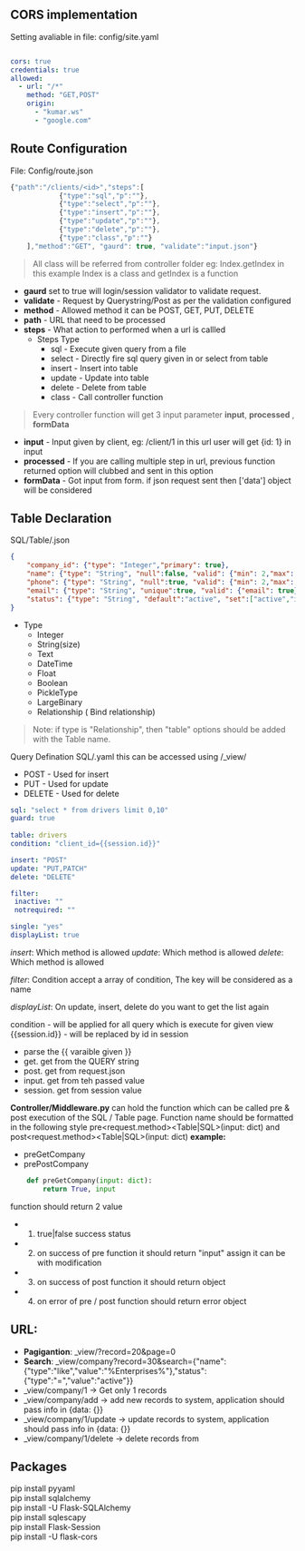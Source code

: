 ## CORS implementation
Setting avaliable in file: config/site.yaml
```yaml

cors: true
credentials: true
allowed:
  - url: "/*"
    method: "GET,POST"
    origin:
      - "kumar.ws"
      - "google.com"
```


## Route Configuration 

File: Config/route.json
```js
{"path":"/clients/<id>","steps":[
            {"type":"sql","p":""},
            {"type":"select","p":""},
            {"type":"insert","p":""},
            {"type":"update","p":""},
            {"type":"delete","p":""},
            {"type":"class","p":""}
    ],"method":"GET", "gaurd": true, "validate":"input.json"}
```

> All class will be referred from controller folder eg: Index.getIndex in this example Index is a class and getIndex is a function

- **gaurd** set to true will login/session validator to validate request.
- **validate** - Request by Querystring/Post as per the validation configured
- **method** - Allowed method it can be POST, GET, PUT, DELETE
- **path** - URL  that need to be processed
- **steps** - What action to performed when a url is callled
    - Steps Type
        - sql - Execute given query from a file
        - select -  Directly fire sql query given in or select from table
        - insert - Insert into table
        - update - Update into table
        - delete - Delete from table
        - class - Call controller function


> Every controller function will get 3 input parameter **input**, **processed** , **formData**
- **input** - Input given by client, eg: /client/1 in this url user will get {id: 1} in input
- **processed** - If you are calling multiple step in url, previous function returned option will clubbed and sent in this option
- **formData** - Got input from form. if json request sent then ['data'] object will be considered

## Table Declaration
SQL/Table/<tablename>.json
```json
{
    "company_id": {"type": "Integer","primary": true},
    "name": {"type": "String", "null":false, "valid": {"min": 2,"max": 50}},
    "phone": {"type": "String", "null":true, "valid": {"min": 2,"max": 50, "pattern":""}},
    "email": {"type": "String", "unique":true, "valid": {"email": true},"foreign":"drivers.drivers_id"},
    "status": {"type": "String", "default":"active", "set":["active","inactive"]}
}
```

- Type
    - Integer
    - String(size)
    - Text
    - DateTime
    - Float
    - Boolean
    - PickleType
    - LargeBinary
    - Relationship ( Bind relationship)

> Note: if type is "Relationship", then "table" options should be added with the Table name.

Query Defination
SQL/<queryname>.yaml this can be accessed using /_view/<queryname>
 - POST - Used for insert
 - PUT - Used for update
 - DELETE - Used for delete

 ```yaml
sql: "select * from	drivers limit 0,10"
guard: true
  
table: drivers
condition: "client_id={{session.id}}"

insert: "POST"  
update: "PUT,PATCH"
delete: "DELETE"

filter:
  inactive: ""
  notrequired: ""

single: "yes"
displayList: true
```

_insert_: Which method is allowed
_update_: Which method is allowed
_delete_: Which method is allowed

_filter_: Condition accept a array of condition, The key will be considered as a name

_displayList_: On update, insert, delete do you want to get the list again

condition - will be applied for all query which is execute for given view
{{session.id}} - will be replaced by id in session
- parse the {{ varaible given }} 
- get. get from the QUERY string
- post. get from request.json
- input. get from teh passed value
- session. get from session value


**Controller/Middleware.py**  can hold the function which can be called pre & post execution of the SQL / Table page.
Function name should be formatted in the following style pre<request.method><Table|SQL>(input: dict) and post<request.method><Table|SQL>(input: dict)
**example:**
- preGetCompany
- prePostCompany

```python
    def preGetCompany(input: dict):
        return True, input  
```

function should return 2 value 
- 1. true|false  success status 
- 2. on success of pre function  it should return "input" assign it can be with modification
- 3. on success of post function  it should return object
- 4. on error of pre / post function  should return error object

URL:
-----------
- **Pagigantion**: _view/<url>?record=20&page=0   
- **Search**: _view/company?record=30&search={"name":{"type":"like","value":"%Enterprises%"},"status":{"type":"=","value":"active"}}
- _view/company/1  -> Get only 1 records
- _view/company/add -> add new records to system, application should pass info in {data: {}}
- _view/company/1/update -> update records to system, application should pass info in {data: {}}
- _view/company/1/delete -> delete records from


## Packages
pip install pyyaml<br/>
pip install sqlalchemy<br/>
pip install -U Flask-SQLAlchemy<br/>
pip install sqlescapy<br/>
pip install Flask-Session<br/>
pip install -U flask-cors<br/>